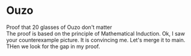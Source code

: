 # Ouzo
Proof that 20 glasses of Ouzo don't matter  
The proof is based on the principle of Mathematical Induction.
Ok, I saw your counterexample picture. It is convincing me. Let's merge it to main. THen we look for the gap in my proof.  
